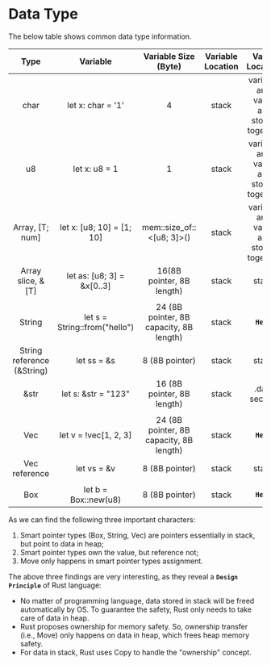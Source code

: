 # Data Type

The below table shows common data type information.

| Type | Variable | Variable Size (Byte) | Variable Location | Value Location | Value Owner | Assignment |
|:---:|:---:|:---:|:---:|:---:|:---:|:---:|
| char | let x: char = '1' | 4 | stack | variable and value are stored together | - | Copy |
| u8 | let x: u8 = 1 | 1 | stack | variable and value are stored together | - | Copy |
| Array, [T; num] | let x: [u8; 10] = [1; 10] | mem::size_of::<[u8; 3]>() | stack | variable and value are stored together | - | Copy |
| Array slice, &[T] | let as: [u8; 3] = &x[0..3] | 16(8B pointer, 8B length) | stack | stack | not owner | Copy |
|||||||
| String | let s = String::from("hello") | 24 (8B pointer, 8B capacity, 8B length) | stack | **`Heap`** | owner | **`Move`** |
| String reference (&String) | let ss = &s | 8 (8B pointer) | stack | stack | not owner | Copy |
| &str | let s: &str = "123" | 16 (8B pointer, 8B length) | stack | .data section | not owner | Copy |
|||||
| Vec | let v = !vec[1, 2, 3] | 24 (8B pointer, 8B capacity, 8B length) | stack | **`Heap`** | owner | **`Move`** |
| Vec reference | let vs = &v | 8 (8B pointer) | stack | stack | not owner | Copy |
||||||
| Box<T> | let b = Box::new(u8) | 8 (8B pointer) | stack | **`Heap`** | owner | **`Move`** |

As we can find the following three important characters:
1. Smart pointer types (Box, String, Vec) are pointers essentially in stack, but point to data in heap;
2. Smart pointer types own the value, but reference not;
3. Move only happens in smart pointer types assignment.

The above three findings are very interesting, as they reveal a **`Design Principle`** of Rust language:
- No matter of programming language, data stored in stack will be freed automatically by OS. To guarantee the safety, Rust only needs to take care of data in heap.
- Rust proposes ownership for memory safety. So, ownership transfer (i.e., Move) only happens on data in heap, which frees heap memory safety.
- For data in stack, Rust uses Copy to handle the "ownership" concept.
